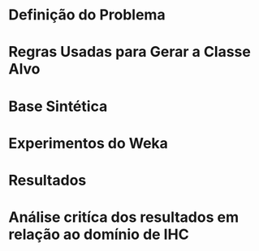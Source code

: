 # Definição do Problema

# Regras Usadas para Gerar a Classe Alvo

# Base Sintética

# Experimentos do Weka

# Resultados

# Análise critíca dos resultados em relação ao domínio de IHC
